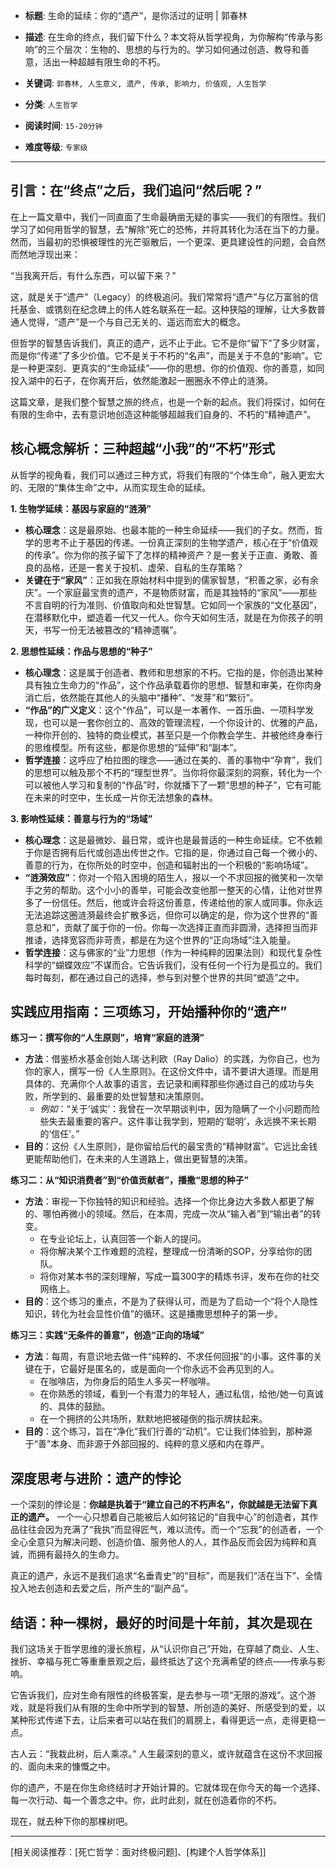 - **标题**: 生命的延续：你的“遗产”，是你活过的证明 | 郭春林
- **描述**: 在生命的终点，我们留下什么？本文将从哲学视角，为你解构“传承与影响”的三个层次：生物的、思想的与行为的。学习如何通过创造、教导和善意，活出一种超越有限生命的不朽。
- **关键词**: `郭春林, 人生意义, 遗产, 传承, 影响力, 价值观, 人生哲学`

- **分类**: `人生哲学`
- **阅读时间**: `15-20分钟`
- **难度等级**: `专家级`

---

## 引言：在“终点”之后，我们追问“然后呢？”

在上一篇文章中，我们一同直面了生命最确凿无疑的事实——我们的有限性。我们学习了如何用哲学的智慧，去“解除”死亡的恐怖，并将其转化为活在当下的力量。然而，当最初的恐惧被理性的光芒驱散后，一个更深、更具建设性的问题，会自然而然地浮现出来：

“当我离开后，有什么东西，可以留下来？”

这，就是关于“遗产”（Legacy）的终极追问。我们常常将“遗产”与亿万富翁的信托基金、或镌刻在纪念碑上的伟人姓名联系在一起。这种狭隘的理解，让大多数普通人觉得，“遗产”是一个与自己无关的、遥远而宏大的概念。

但哲学的智慧告诉我们，真正的遗产，远不止于此。它不是你“留下”了多少财富，而是你“传递”了多少价值。它不是关于不朽的“名声”，而是关于不息的“影响”。它是一种更深刻、更真实的“生命延续”——你的思想、你的价值观、你的善意，如同投入湖中的石子，在你离开后，依然能激起一圈圈永不停止的涟漪。

这篇文章，是我们整个智慧之旅的终点，也是一个新的起点。我们将探讨，如何在有限的生命中，去有意识地创造这种能够超越我们自身的、不朽的“精神遗产”。

## 核心概念解析：三种超越“小我”的“不朽”形式

从哲学的视角看，我们可以通过三种方式，将我们有限的“个体生命”，融入更宏大的、无限的“集体生命”之中，从而实现生命的延续。

**1. 生物学延续：基因与家庭的“涟漪”**

*   **核心理念**：这是最原始、也最本能的一种生命延续——我们的子女。然而，哲学的思考不止于基因的传递。一份真正深刻的生物学遗产，核心在于“价值观的传承”。你为你的孩子留下了怎样的精神资产？是一套关于正直、勇敢、善良的品格，还是一套关于投机、虚荣、自私的生存策略？
*   **关键在于“家风”**：正如我在原始材料中提到的儒家智慧，“积善之家，必有余庆”。一个家庭最宝贵的遗产，不是物质财富，而是其独特的“家风”——那些不言自明的行为准则、价值取向和处世智慧。它如同一个家族的“文化基因”，在潜移默化中，塑造着一代又一代人。你今天如何生活，就是在为你孩子的明天，书写一份无法被篡改的“精神遗嘱”。

**2. 思想性延续：作品与思想的“种子”**

*   **核心理念**：这是属于创造者、教师和思想家的不朽。它指的是，你创造出某种具有独立生命力的“作品”，这个作品承载着你的思想、智慧和审美，在你肉身消亡后，依然能在其他人的头脑中“播种”、“发芽”和“繁衍”。
*   **“作品”的广义定义**：这个“作品”，可以是一本著作、一首乐曲、一项科学发现，也可以是一套你创立的、高效的管理流程，一个你设计的、优雅的产品，一种你开创的、独特的商业模式，甚至只是一个你教会学生、并被他终身奉行的思维模型。所有这些，都是你思想的“延伸”和“副本”。
*   **哲学连接**：这呼应了柏拉图的理念——通过在美的、善的事物中“孕育”，我们的思想可以触及那个不朽的“理型世界”。当你将你最深刻的洞察，转化为一个可以被他人学习和复制的“作品”时，你就播下了一颗“思想的种子”，它有可能在未来的时空中，生长成一片你无法想象的森林。

**3. 影响性延续：善意与行为的“场域”**

*   **核心理念**：这是最微妙、最日常，或许也是最普适的一种生命延续。它不依赖于你是否拥有后代或创造出传世之作。它指的是，你通过自己每一个微小的、善意的行为，在你所处的时空中，创造和辐射出的一个积极的“影响场域”。
*   **“涟漪效应”**：你对一个陷入困境的陌生人，报以一个不求回报的微笑和一次举手之劳的帮助。这个小小的善举，可能会改变他那一整天的心情，让他对世界多了一份信任。然后，他或许会将这份善意，传递给他的家人或同事。你永远无法追踪这圈涟漪最终会扩散多远，但你可以确定的是，你为这个世界的“善意总和”，贡献了属于你的一份。你每一次选择正直而非圆滑，选择担当而非推诿，选择宽容而非苛责，都是在为这个世界的“正向场域”注入能量。
*   **哲学连接**：这与佛家的“业”力思想（作为一种纯粹的因果法则）和现代复杂性科学的“蝴蝶效应”不谋而合。它告诉我们，没有任何一个行为是孤立的。我们每时每刻，都在通过自己的选择，参与到对整个世界的共同“塑造”之中。

## 实践应用指南：三项练习，开始播种你的“遗产”

**练习一：撰写你的“人生原则”，培育“家庭的涟漪”**

*   **方法**：借鉴桥水基金创始人瑞·达利欧（Ray Dalio）的实践，为你自己，也为你的家人，撰写一份《人生原则》。在这份文件中，请不要讲大道理。而是用具体的、充满你个人故事的语言，去记录和阐释那些你通过自己的成功与失败，所学到的、最重要的处世智慧和决策原则。
    *   *例如*：“关于‘诚实’：我曾在一次早期谈判中，因为隐瞒了一个小问题而险些失去最重要的客户。这件事让我学到，短期的‘聪明’，永远换不来长期的‘信任’。”
*   **目的**：这份《人生原则》，是你留给后代的最宝贵的“精神财富”。它远比金钱更能帮助他们，在未来的人生道路上，做出更智慧的决策。

**练习二：从“知识消费者”到“价值贡献者”，播撒“思想的种子”**

*   **方法**：审视一下你独特的知识和经验。选择一个你比身边大多数人都更了解的、哪怕再微小的领域。然后，在本周，完成一次从“输入者”到“输出者”的转变。
    *   在专业论坛上，认真回答一个新人的提问。
    *   将你解决某个工作难题的流程，整理成一份清晰的SOP，分享给你的团队。
    *   将你对某本书的深刻理解，写成一篇300字的精炼书评，发布在你的社交网络上。
*   **目的**：这个练习的重点，不是为了获得认可，而是为了启动一个“将个人隐性知识，转化为社会显性价值”的循环。这是播撒思想种子的第一步。

**练习三：实践“无条件的善意”，创造“正向的场域”**

*   **方法**：每周，有意识地去做一件“纯粹的、不求任何回报”的小事。这件事的关键在于，它最好是匿名的，或是面向一个你永远不会再见到的人。
    *   在咖啡店，为你身后的陌生人多买一杯咖啡。
    *   在你熟悉的领域，看到一个有潜力的年轻人，通过私信，给他/她一句真诚的、具体的鼓励。
    *   在一个拥挤的公共场所，默默地把被碰倒的指示牌扶起来。
*   **目的**：这个练习，旨在“净化”我们行善的“动机”。它让我们体验到，那种源于“善”本身、而非源于外部回报的、纯粹的意义感和内在尊严。

## 深度思考与进阶：遗产的悖论

一个深刻的悖论是：**你越是执着于“建立自己的不朽声名”，你就越是无法留下真正的遗产。** 一个一心只想着自己能被后人如何铭记的“自我中心”的创造者，其作品往往会因为充满了“我执”而显得匠气，难以流传。而一个“忘我”的创造者，一个全心全意只为解决问题、创造价值、服务他人的人，其作品反而会因为纯粹和真诚，而拥有最持久的生命力。

真正的遗产，永远不是我们追求“名垂青史”的“目标”，而是我们“活在当下”、全情投入地去创造和去爱之后，所产生的“副产品”。

## 结语：种一棵树，最好的时间是十年前，其次是现在

我们这场关于哲学思维的漫长旅程，从“认识你自己”开始，在穿越了商业、人生、挫折、幸福与死亡等重重景观之后，最终抵达了这个充满希望的终点——传承与影响。

它告诉我们，应对生命有限性的终极答案，是去参与一项“无限的游戏”。这个游戏，就是将我们从有限的生命中所学到的智慧、所创造的美好、所感受到的爱，以某种形式传递下去，让后来者可以站在我们的肩膀上，看得更远一点，走得更稳一点。

古人云：“我栽此树，后人乘凉。” 人生最深刻的意义，或许就蕴含在这份不求回报的、面向未来的慷慨之中。

你的遗产，不是在你生命终结时才开始计算的。它就体现在你今天的每一个选择、每一次行动、每一个善念之中。你，此时此刻，就在创造着你的不朽。

现在，就去种下你的那棵树吧。

---
[相关阅读推荐：[死亡哲学：面对终极问题]、[构建个人哲学体系]]
